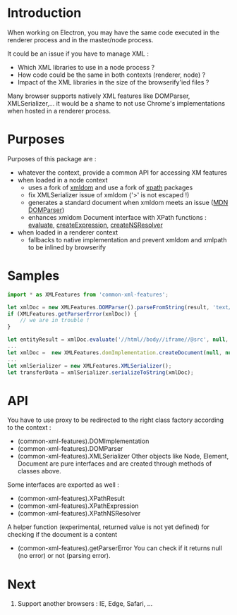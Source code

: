 # Introduction
When working on Electron, you may have the same code executed in the renderer process and in the master/node process. 

It could be an issue if you have to manage XML : 
- Which XML libraries to use in a node process ? 
- How code could be the same in both contexts (renderer, node) ? 
- Impact of the XML libraries in the size of the browserify'ied files ?

Many browser supports natively XML features like DOMParser, XMLSerializer,... it would be a shame to not use Chrome's implementations when hosted in a renderer process.

# Purposes
Purposes of this package are :
- whatever the context, provide a common API for accessing XM features
- when loaded in a node context 
    - uses a fork of [xmldom](https://www.npmjs.com/package/xmldom) and use a fork of [xpath](https://www.npmjs.com/package/xpath) packages
    - fix XMLSerializer issue of xmldom ('>' is not escaped !) 
    - generates a standard <parsererror> document when xmldom meets an issue ([MDN DOMParser](https://developer.mozilla.org/en-US/docs/Web/API/DOMParser))
    - enhances xmldom Document interface with XPath functions : [evaluate](https://developer.mozilla.org/en-US/docs/Web/API/Document/evaluate), [createExpression](https://developer.mozilla.org/en-US/docs/Web/API/Document/createExpression), [createNSResolver](https://developer.mozilla.org/en-US/docs/Web/API/Document/createNSResolver)
- when loaded in a renderer context
    - fallbacks to native implementation and prevent xmldom and xmlpath to be inlined by browserify

# Samples
```ts
import * as XMLFeatures from 'common-xml-features';

let xmlDoc = new XMLFeatures.DOMParser().parseFromString(result, 'text/xml');
if (XMLFeatures.getParserError(xmlDoc)) {
    // we are in trouble !
}

let entityResult = xmlDoc.evaluate('//html//body//iframe//@src', null, null, XMLFeatures.XPathResult.FIRST_ORDERED_NODE_TYPE, null);
...
let xmlDoc =  new XMLFeatures.domImplementation.createDocument(null, null, null);
...
let xmlSerializer = new XMLFeatures.XMLSerializer();
let transferData = xmlSerializer.serializeToString(xmlDoc);
```

# API
You have to use proxy to be redirected to the right class factory according to the context :
- (common-xml-features).DOMImplementation
- (common-xml-features).DOMParser
- (common-xml-features).XMLSerializer
Other objects like Node, Element, Document are pure interfaces and are created through methods of classes above.

Some interfaces are exported as well :
- (common-xml-features).XPathResult
- (common-xml-features).XPathExpression
- (common-xml-features).XPathNSResolver

A helper function (experimental, returned value is not yet defined) for checking if the document is a <parsererror> content
- (common-xml-features).getParserError
You can check if it returns null (no error) or not (parsing error).

# Next
1. Support another browsers : IE, Edge, Safari, ...
